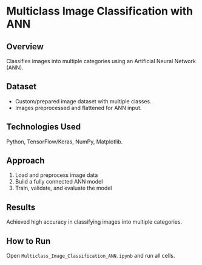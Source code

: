 # Multiclass Image Classification with ANN

## Overview
Classifies images into multiple categories using an Artificial Neural Network (ANN).

## Dataset
- Custom/prepared image dataset with multiple classes.
- Images preprocessed and flattened for ANN input.

## Technologies Used
Python, TensorFlow/Keras, NumPy, Matplotlib.

## Approach
1. Load and preprocess image data  
2. Build a fully connected ANN model  
3. Train, validate, and evaluate the model  

## Results
Achieved high accuracy in classifying images into multiple categories.

## How to Run
Open `Multiclass_Image_Classification_ANN.ipynb` and run all cells.
